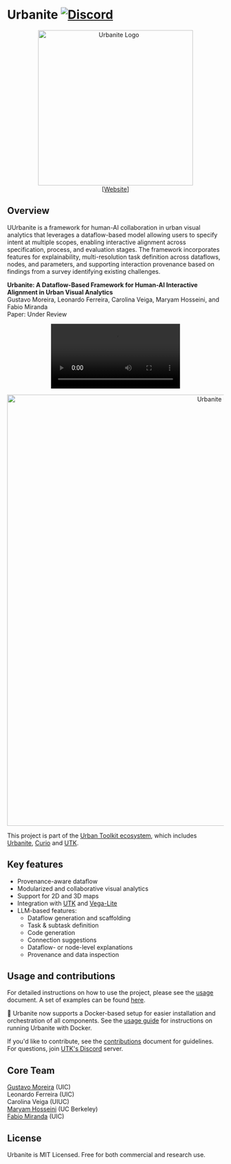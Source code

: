 # Urbanite [![Discord](https://img.shields.io/badge/Discord-738ADB)](https://discord.gg/vjpSMSJR8r)

<div align="center">
  <img src="https://github.com/urban-toolkit/urbanite/blob/main/logo-white.png?raw=true" alt="Urbanite Logo" height="360"/></br>
  [<a href="https://urbantk.org/urbanite">Website</a>]
  <!-- [<a href="https://arxiv.org/abs/2408.06139">Paper</a>] | [<a href="https://urbantk.org/curio">Website</a>] -->
</div>

## Overview

UUrbanite is a framework for human-AI collaboration in urban visual analytics that leverages a dataflow-based model allowing users to specify intent at multiple scopes, enabling interactive alignment across specification, process, and evaluation stages. The framework incorporates features for explainability, multi-resolution task definition across dataflows, nodes, and parameters, and supporting interaction provenance based on findings from a survey identifying existing challenges.

**Urbanite: A Dataflow-Based Framework for Human-AI Interactive Alignment in Urban Visual Analytics**  
Gustavo Moreira, Leonardo Ferreira, Carolina Veiga, Maryam Hosseini, and Fabio Miranda  
Paper: Under Review

<div align="center">
  <video src="https://github.com/user-attachments/assets/7d640ca8-52c2-4ff0-9f8d-bd7c64df7073" />
</div>

<!-- <div align="center">
  <video src="https://github.com/urban-toolkit/curio/assets/2387594/6d29bda8-5e94-4496-a4ae-fd55adff024f" />
</div> -->

<p align="center">
  <img src="https://github.com/urban-toolkit/urbanite/blob/main/images/banner.jpg?raw=true" alt="Urbanite Use Cases" width="1000"/>
</p>

This project is part of the [Urban Toolkit ecosystem](https://urbantk.org), which includes [Urbanite](https://github.com/urban-toolkit/urbanite/), [Curio](https://github.com/urban-toolkit/curio/) and [UTK](https://github.com/urban-toolkit/utk). 

## Key features

- Provenance-aware dataflow
- Modularized and collaborative visual analytics
- Support for 2D and 3D maps
- Integration with [UTK](https://urbantk.org) and [Vega-Lite](https://vega.github.io/vega-lite/)
- LLM-based features:
  - Dataflow generation and scaffolding
  - Task & subtask definition
  - Code generation
  - Connection suggestions
  - Dataflow- or node-level explanations
  - Provenance and data inspection 

## Usage and contributions
For detailed instructions on how to use the project, please see the [usage](docs/USAGE.md) document. A set of examples can be found [here](https://github.com/urban-toolkit/urbanite/tree/main/docs). 

🚀 Urbanite now supports a Docker-based setup for easier installation and orchestration of all components. See the [usage guide](docs/USAGE.md) for instructions on running Urbanite with Docker.

If you'd like to contribute, see the [contributions](docs/CONTRIBUTIONS.md) document for guidelines. For questions, join [UTK's Discord](https://discord.gg/vjpSMSJR8r) server.

## Core Team

[Gustavo Moreira](https://gmmuller.github.io/) (UIC)   
Leonardo Ferreira (UIC)  
Carolina Veiga (UIUC)  
[Maryam Hosseini](https://www.maryamhosseini.me/) (UC Berkeley)  
[Fabio Miranda](https://fmiranda.me) (UIC)  

## License
Urbanite is MIT Licensed. Free for both commercial and research use.
